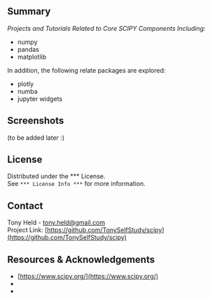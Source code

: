 ## Summary
*Projects and Tutorials Related to Core SCIPY Components Including:*

* numpy
* pandas
* matplotlib

In addition, the following relate packages are explored:

* plotly
* numba
* jupyter widgets

## Screenshots
(to be added later :)

## License

Distributed under the *** License.  
See `*** License Info ***` for more information.

## Contact

Tony Held - tony.held@gmail.com  
Project Link: [https://github.com/TonySelfStudy/scipy](https://github.com/TonySelfStudy/scipy)

## Resources & Acknowledgements

* [https://www.scipy.org/](https://www.scipy.org/)
* []()
* []()